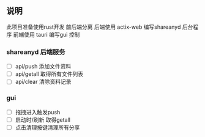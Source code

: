 ## 说明
此项目准备使用rust开发
前后端分离
后端使用 actix-web 编写shareanyd 后台程序
前端使用 tauri 编写gui 控制

### shareanyd 后端服务
- [ ] api/push 添加文件资料
- [ ] api/getall 取得所有文件列表
- [ ] api/clear  清除资料记录

### gui
- [ ] 拖拽进入触发push
- [ ] 启动时/刷新 取得getall
- [ ] 点击清理按键清理所有分享